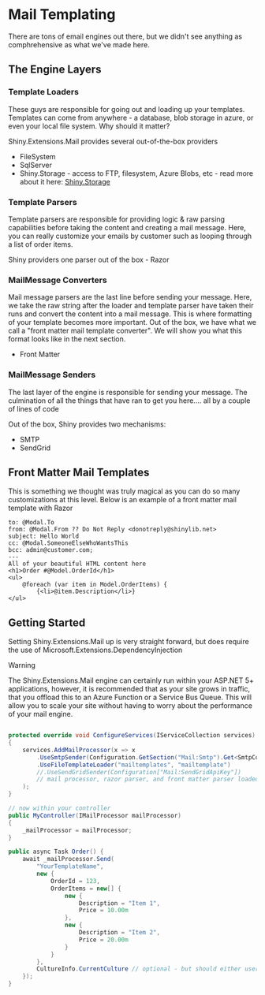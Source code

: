 # Mail Templating

There are tons of email engines out there, but we didn't see anything as comphrehensive as what we've made here.

## The Engine Layers

### Template Loaders
These guys are responsible for going out and loading up your templates.  Templates can come from anywhere - a database, blob storage in azure, or even your local file system.  Why should it matter?

Shiny.Extensions.Mail provides several out-of-the-box providers
* FileSystem
* SqlServer
* Shiny.Storage - access to FTP, filesystem, Azure Blobs, etc - read more about it here: [Shiny.Storage](storage.md)

### Template Parsers
Template parsers are responsible for providing logic & raw parsing capabilities before taking the content and creating a mail message.  Here, you can really customize your emails by customer such as looping through a list of order items.

Shiny providers one parser out of the box - Razor

### MailMessage Converters
Mail message parsers are the last line before sending your message.  Here, we take the raw string after the loader and template parser have taken their runs and convert the content into a mail message.  This is where formatting of your template becomes more important.  Out of the box, we have what we call a "front matter mail template converter".  We will show you what this format looks like in the next section.
* Front Matter

### MailMessage Senders
The last layer of the engine is responsible for sending your message.  The culmination of all the things that have ran to get you here.... all by a couple of lines of code

Out of the box, Shiny provides two mechanisms:
* SMTP
* SendGrid


## Front Matter Mail Templates

This is something we thought was truly magical as you can do so many customizations at this level.  Below is an example of a front matter mail template with Razor

```
to: @Modal.To
from: @Modal.From ?? Do Not Reply <donotreply@shinylib.net>
subject: Hello World
cc: @Modal.SomeoneElseWhoWantsThis
bcc: admin@customer.com; 
---
All of your beautiful HTML content here
<h1>Order #@Model.OrderId</h1>
<ul>
    @foreach (var item in Model.OrderItems) {
        {<li>@item.Description</li>}
</ul>

```

## Getting Started

Setting Shiny.Extensions.Mail up is very straight forward, but does require the use of Microsoft.Extensions.DependencyInjection 

> [!WARNING]
> The Shiny.Extensions.Mail engine can certainly run within your ASP.NET 5+ applications, however, it is recommended that as your site grows in traffic, that you offload this to an Azure Function or a Service Bus Queue.  This will allow you to scale your site without having to worry about the performance of your mail engine.


```csharp

protected override void ConfigureServices(IServiceCollection services) 
{
    services.AddMailProcessor(x => x
        .UseSmtpSender(Configuration.GetSection("Mail:Smtp").Get<SmtpConfig>())
        .UseFileTemplateLoader("mailtemplates", "mailtemplate")
        //.UseSendGridSender(Configuration["Mail:SendGridApiKey"])
        // mail processor, razor parser, and front matter parser loaded automatically
    );
}

// now within your controller
public MyController(IMailProcessor mailProcessor)
{
    _mailProcessor = mailProcessor;
}

public async Task Order() {
    await _mailProcessor.Send(
        "YourTemplateName", 
        new {
            OrderId = 123,
            OrderItems = new[] {
                new {
                    Description = "Item 1",
                    Price = 10.00m
                },
                new {
                    Description = "Item 2",
                    Price = 20.00m
                }
            }
        },
        CultureInfo.CurrentCulture // optional - but should either user the culture from your browser headers or a customer profile setting within your application
    });
}
```